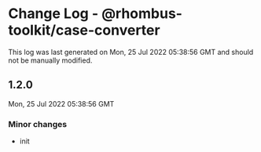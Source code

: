 # Change Log - @rhombus-toolkit/case-converter

This log was last generated on Mon, 25 Jul 2022 05:38:56 GMT and should not be manually modified.

## 1.2.0
Mon, 25 Jul 2022 05:38:56 GMT

### Minor changes

- init

